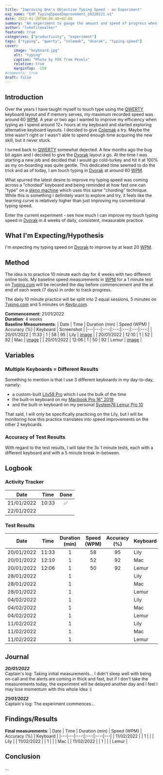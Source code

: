 ```yaml
---
title: "Improving One's Objective Typing Speed - an Experiment"
exp_name: "EXP_TypingSpeedImprovement_20220121.v1"
date: 2022-01-20T00:00:00+02:00
summary: "An experiment to gauge the amount and speed of progress when attempting to deliberately increase one's typing speed."
author: "lukefilewalker"
featured: true
categories: ["productivity", "experiment"]
tags: ["typing", "qwerty", "colemak", "dvorak", "typing-speed"]
cover:
    image: "keyboard.jpg"
    alt: "typing"
    caption: "Photo by FOX from Pexels"
    relative: true
    marginTop: -150
#comments: true
draft: false
---
```


## Introduction

Over the years I have taught myself to touch type using the [QWERTY](https://en.wikipedia.org/wiki/QWERTY "QWERTY") keyboard layout and if memory serves, my maximum recorded speed was around 60 [WPM](/ "Words Per Minute"). A year or two ago I wanted to improve my efficiency when typing as I spend around 12+ hours at my keyboard and started exploring alternative keyboard layouts. I decided to give [Colemak](https://en.wikipedia.org/wiki/Colemak "Colemak") a try. Maybe the time wasn't right or I wasn't able to spend enough time acquiring the new skill, but it never stuck.

I turned back to [QWERTY](https://en.wikipedia.org/wiki/QWERTY "QWERTY") somewhat dejected. A few months ago the bug bit again and I decided to give the [Dvorak](https://en.wikipedia.org/wiki/Dvorak_keyboard_layout "Dvorak") layout a go. At the time I was starting a new job and decided that I would go cold-turkey and hit it at 100% as my on-boarding was quite gentle. This dedicated time seemed to do the trick and as of today, I am touch typing in [Dvorak](https://en.wikipedia.org/wiki/Dvorak_keyboard_layout "Dvorak") at around 60 [WPM](/ "Words Per Minute").

What spurred the latest desire to improve my typing speed was coming across a "chorded" keyboard and being reminded at how fast one can "type" on a [steno machine](https://en.wikipedia.org/wiki/Stenotype) which uses this same "chording" technique. While this is something I definitely want to explore and try, it feels like the learning curve is relatively higher than just improving my conventional typing speed.

Enter the current experiment - see how much I can improve my touch typing speed in [Dvorak](https://en.wikipedia.org/wiki/Dvorak_keyboard_layout "Dvorak") in 4 weeks of daily, consistent, measurable practice.

## What I'm Expecting/Hypothesis

I'm expecting my typing speed on [Dvorak](https://en.wikipedia.org/wiki/Dvorak_keyboard_layout "Dvorak") to improve by at least 20 [WPM](/ "Words Per Minute").

## Method

The idea is to practice 10 minute each day for 4 weeks with two different online tools. My baseline speed measurements in [WPM](/ "Words Per Minute") for a 1 minute test on [Typing.com](https://typing.com) will be recorded the day before commencement and the at end of each week (7 days) in order to track progress.

The daily 10 minute practice will be split into 2 equal sessions, 5 minutes on [Typing.com](https://typing.com) and 5 minutes on [Keybr.com](https://www.keybr.com/).

**Commencement**: 21/01/2022  
**Duration**: 4 weeks  
**Baseline Measurements**:
| Date | Time | Duration (min) | Speed (WPM) | Accuracy (%) | Keyboard | Screenshot |
|---|---|:---:|:---:|:---:|:---|:---:|
| 20/01/2022 | 11:33 | 1 | 58 | 95 | Lily | [image](./typing-test_lily_20012022.11:33.png) |
| 20/01/2022 | 12:10 | 1 | 52 | 92 | Mac | [image](./typing-test_mac_20012022.12:10.png) |
| 20/01/2022 | 12:06 | 1 | 50 | 92 | Lemur | [image](./typing-test_lemur_20012022.12:06.png) |

## Variables

### Multiple Keyboards = Different Results

Something to mention is that I use 3 different keyboards in my day-to-day, namely:
- a custom-built [Lily58 Pro](https://keyn.co.za/product/lily58pro/) which I use the bulk of the time
- the built-in keyboard on my [Macbook Pro 16" 2019](https://support.apple.com/kb/SP809?locale=en_US)
- and the built-in keyboard on my personal [System76 Lemur Pro 10](https://tech-docs.system76.com/models/lemp10/README.html)

That said, I will only be specifically practicing on the Lily, but I will be monitoring how this practice translates into speed improvements on the other 2 keyboards.

### Accuracy of Test Results

With regard to the test results, I will take the 3x 1 minute tests, each with a different keyboard and with a 5 minute break in-between.

## Logbook

### Activity Tracker

| Date | Time | Done |
|---|:---:|:---:|
| 21/01/2022 | 10:33 | ✅ |
| 22/01/2022 |  |  |

### Test Results

| Date | Time | Duration (min) | Speed (WPM) | Accuracy (%) | Keyboard |
|---|---|:---:|:---:|:---:|---|
| 20/01/2022 | 11:33 | 1 | 58 | 95 | Lily |
| 20/01/2022 | 12:10 | 1 | 52 | 92 | Mac |
| 20/01/2022 | 12:06 | 1 | 50 | 92 | Lemur |
| 28/01/2022 | | 1 | || Lily |
| 28/01/2022 | | 1 | || Mac |
| 28/01/2022 | | 1 | || Lemur |
| 04/02/2022 | | 1 | || Lily |
| 04/02/2022 | | 1 | || Mac |
| 04/02/2022 | | 1 | || Lemur |
| 11/02/2022 | | 1 | || Lily |
| 11/02/2022 | | 1 | || Mac |
| 11/02/2022 | | 1 | || Lemur |

## Journal

*__20/01/2022__*  
Captain's log: Taking initial measurements... I didn't sleep well with being on-call and the alerts are coming in thick and fast, but if I don't take the measurements today, the experiment will be delayed another day and I feel I may lose momentum with this whole idea :(

*__21/01/2022__*  
Captain's log: The experiment commences...

## Findings/Results

**Final measurements**:
| Date | Time | Duration (min) | Speed (WPM) | Accuracy (%) | Keyboard |
|---|---|:---:|:---:|:---:|---|
| 11/02/2022 | | 1 | | | Lily |
| 11/02/2022 | | 1 | | | Mac |
| 11/02/2022 | | 1 | | | Lemur |

## Conclusion

...

